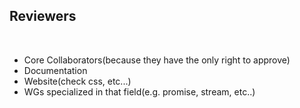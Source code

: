 ## Reviewers

<br>

- Core Collaborators(because they have the only right to approve)
- Documentation
- Website(check css, etc...)
- WGs specialized in that field(e.g. promise, stream, etc..)
